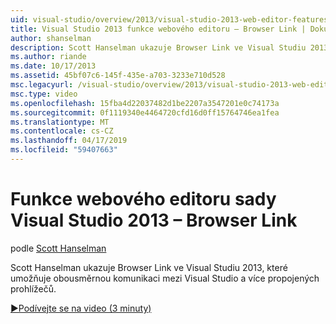 ```yaml
---
uid: visual-studio/overview/2013/visual-studio-2013-web-editor-features-browser-link
title: Visual Studio 2013 funkce webového editoru – Browser Link | Dokumentace Microsoftu
author: shanselman
description: Scott Hanselman ukazuje Browser Link ve Visual Studiu 2013, které umožňuje obousměrnou komunikaci mezi Visual Studio a více propojených prohlížečů...
ms.author: riande
ms.date: 10/17/2013
ms.assetid: 45bf07c6-145f-435e-a703-3233e710d528
msc.legacyurl: /visual-studio/overview/2013/visual-studio-2013-web-editor-features-browser-link
msc.type: video
ms.openlocfilehash: 15fba4d22037482d1be2207a3547201e0c74173a
ms.sourcegitcommit: 0f1119340e4464720cfd16d0ff15764746ea1fea
ms.translationtype: MT
ms.contentlocale: cs-CZ
ms.lasthandoff: 04/17/2019
ms.locfileid: "59407663"
---
```

# <a name="visual-studio-2013-web-editor-features---browser-link"></a>Funkce webového editoru sady Visual Studio 2013 – Browser Link

podle [Scott Hanselman](https://github.com/shanselman)

Scott Hanselman ukazuje Browser Link ve Visual Studiu 2013, které umožňuje obousměrnou komunikaci mezi Visual Studio a více propojených prohlížečů.

[&#9654;Podívejte se na video (3 minuty)](https://channel9.msdn.com/Blogs/ASP-NET-Site-Videos/visual-studio-2013-web-editor-features-browser-link)
